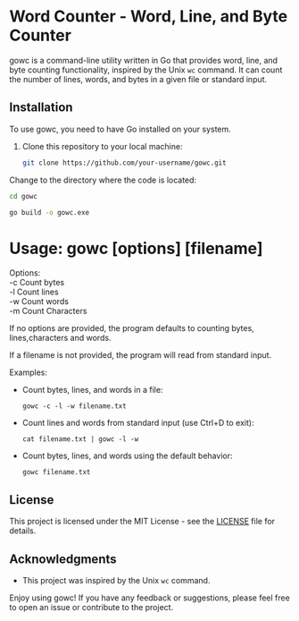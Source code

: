 # Word Counter - Word, Line, and Byte Counter

gowc is a command-line utility written in Go that provides word, line, and byte counting functionality, inspired by the Unix `wc` command. It can count the number of lines, words, and bytes in a given file or standard input.

## Installation

To use gowc, you need to have Go installed on your system.

1. Clone this repository to your local machine:

   ```bash
   git clone https://github.com/your-username/gowc.git

Change to the directory where the code is located:
```bash
cd gowc
```

```bash
go build -o gowc.exe
```

# Usage: gowc [options] [filename]

Options:\
-c  Count bytes\
-l  Count lines\
-w  Count words\
-m  Count Characters

If no options are provided, the program defaults to counting bytes, lines,characters and words.

If a filename is not provided, the program will read from standard input.

Examples:
- Count bytes, lines, and words in a file:
  ```
  gowc -c -l -w filename.txt
  ```

- Count lines and words from standard input (use Ctrl+D to exit):
  ```
  cat filename.txt | gowc -l -w
  ```

- Count bytes, lines, and words using the default behavior:
  ```
  gowc filename.txt
  ```

## License

This project is licensed under the MIT License - see the [LICENSE](LICENSE) file for details.

## Acknowledgments
- This project was inspired by the Unix `wc` command.

Enjoy using gowc! If you have any feedback or suggestions, please feel free to open an issue or contribute to the project.

